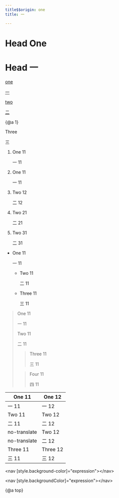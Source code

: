 ```yaml
---
title$$origin: one
title: 一

---
```


# Head One

# Head 一

[one][1]

[一][1]

[two](2)

[二](2)

<a name="1"></a>

{@a 1}

Three

三

1. One 11

   一 11

1. One 11

   一 11

1. Two 12

   二 12

1. Two 21

   二 21

1. Two 31

   二 31

- One 11

  一 11

  - Two 11

    二 11

  - Three 11

    三 11

> One 11
>
> 一 11
>
>
> Two 11
>
> 二 11
>
>
> > Three 11
> >
> > 三 11
> >
>
> > Four 11
> >
> > 四 11
> >

| One 11 | One 12 |
| ------ | ------ |
| 一 11 | 一 12 |
| Two 11 | Two 12 |
| 二 11 | 二 12 |
| no-translate | Two 12 |
| no-translate | 二 12 |
| Three 11 | Three 12 |
| 三 11 | 三 12 |

<code-example src="/abc"></code-example>

<code-example language="html">
  &lt;nav [style.background-color]="expression"&gt;&lt;/nav&gt;

&lt;nav [style.backgroundColor]="expression"&gt;&lt;/nav&gt;
</code-example>

{@a top}

[1]: http://www.google.com

